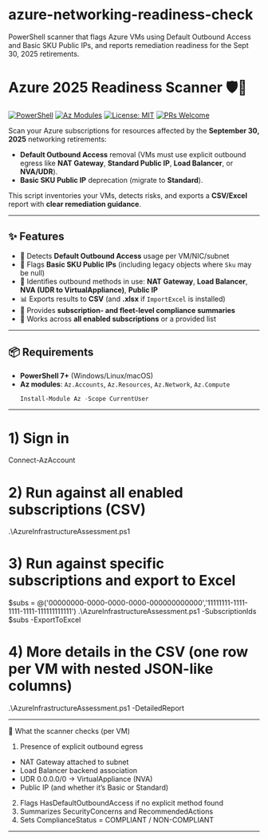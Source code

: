 # azure-networking-readiness-check
PowerShell scanner that flags Azure VMs using Default Outbound Access and Basic SKU Public IPs, and reports remediation readiness for the Sept 30, 2025 retirements.


# Azure 2025 Readiness Scanner 🛡️🚀
[![PowerShell](https://img.shields.io/badge/powershell-7%2B-blue)]()
[![Az Modules](https://img.shields.io/badge/Requires-Az.Accounts%2C%20Az.Network%2C%20Az.Compute%2C%20Az.Resources-blueviolet)]()
[![License: MIT](https://img.shields.io/badge/License-MIT-green.svg)]()
[![PRs Welcome](https://img.shields.io/badge/PRs-welcome-brightgreen.svg)]()

Scan your Azure subscriptions for resources affected by the **September 30, 2025** networking retirements:
- **Default Outbound Access** removal (VMs must use explicit outbound egress like **NAT Gateway**, **Standard Public IP**, **Load Balancer**, or **NVA/UDR**).
- **Basic SKU Public IP** deprecation (migrate to **Standard**).

This script inventories your VMs, detects risks, and exports a **CSV/Excel** report with **clear remediation guidance**.

---

## ✨ Features
- 🔎 Detects **Default Outbound Access** usage per VM/NIC/subnet
- 🧪 Flags **Basic SKU Public IPs** (including legacy objects where `Sku` may be null)
- 🧭 Identifies outbound methods in use: **NAT Gateway**, **Load Balancer**, **NVA (UDR to VirtualAppliance)**, **Public IP**
- 📊 Exports results to **CSV** (and **.xlsx** if `ImportExcel` is installed)
- 🧮 Provides **subscription- and fleet-level compliance summaries**
- 🧰 Works across **all enabled subscriptions** or a provided list

---

## 📦 Requirements
- **PowerShell 7+** (Windows/Linux/macOS)  
- **Az modules**: `Az.Accounts`, `Az.Resources`, `Az.Network`, `Az.Compute`  
  ```powershell
  Install-Module Az -Scope CurrentUser

---

# 1) Sign in
Connect-AzAccount

# 2) Run against all enabled subscriptions (CSV)
.\AzureInfrastructureAssessment.ps1

# 3) Run against specific subscriptions and export to Excel
$subs = @('00000000-0000-0000-0000-000000000000','11111111-1111-1111-1111-111111111111')
.\AzureInfrastructureAssessment.ps1 -SubscriptionIds $subs -ExportToExcel

# 4) More details in the CSV (one row per VM with nested JSON-like columns)
.\AzureInfrastructureAssessment.ps1 -DetailedReport

---

🧠 What the scanner checks (per VM)

1) Presence of explicit outbound egress
- NAT Gateway attached to subnet
- Load Balancer backend association
- UDR 0.0.0.0/0 → VirtualAppliance (NVA)
- Public IP (and whether it’s Basic or Standard)
2) Flags HasDefaultOutboundAccess if no explicit method found
3) Summarizes SecurityConcerns and RecommendedActions
4) Sets ComplianceStatus = COMPLIANT / NON-COMPLIANT


---

